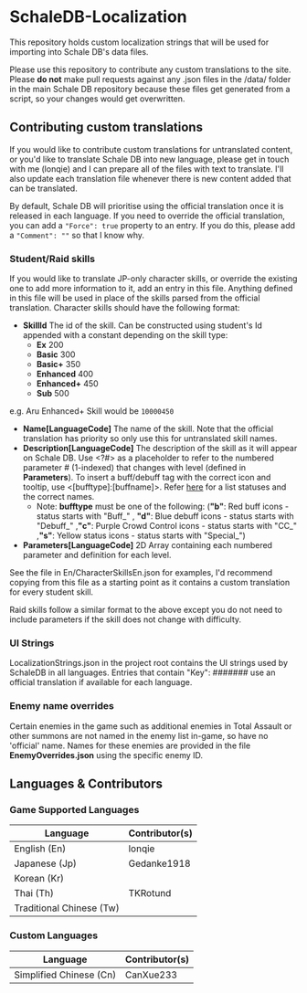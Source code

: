 # SchaleDB-Localization

This repository holds custom localization strings that will be used for importing into Schale DB's data files.

Please use this repository to contribute any custom translations to the site. Please **do not** make pull requests against any .json files in the /data/ folder in the main Schale DB repository because these files get generated from a script, so your changes would get overwritten.

## Contributing custom translations

If you would like to contribute custom translations for untranslated content, or you'd like to translate Schale DB into new language, please get in touch with me (lonqie) and I can prepare all of the files with text to translate. I'll also update each translation file whenever there is new content added that can be translated.

By default, Schale DB will prioritise using the official translation once it is released in each language. If you need to override the official translation, you can add a `"Force": true` property to an entry. If you do this, please add a `"Comment": ""` so that I know why.

### Student/Raid skills

If you would like to translate JP-only character skills, or override the existing one to add more information to it, add an entry in this file. Anything defined in this file will be used in place of the skills parsed from the official translation. Character skills should have the following format:

- **SkillId** The id of the skill. Can be constructed using student's Id appended with a constant depending on the skill type:
    - **Ex** 200
    - **Basic** 300
    - **Basic+** 350
    - **Enhanced** 400
    - **Enhanced+** 450
    - **Sub** 500

e.g. Aru Enhanced+ Skill would be `10000450`
- **Name\[LanguageCode\]** The name of the skill. Note that the official translation has priority so only use this for untranslated skill names.
- **Description\[LanguageCode\]** The description of the skill as it will appear on Schale DB. Use \<?#\> as a placeholder to refer to the numbered parameter # (1-indexed) that changes with level (defined in **Parameters**). To insert a buff/debuff tag with the correct icon and tooltip, use <\[bufftype\]:\[buffname\]>. Refer [here](https://github.com/lonqie/SchaleDB/tree/main/images/buff) for a list statuses and the correct names.
   - Note: **bufftype** must be one of the following: (**"b"**: Red buff icons - status starts with "Buff_" , **"d"**: Blue debuff icons - status starts with "Debuff_" ,**"c"**: Purple Crowd Control icons - status starts with "CC_" ,**"s"**: Yellow status icons - status starts with "Special_")
- **Parameters\[LanguageCode\]** 2D Array containing each numbered parameter and definition for each level.

See the file in En/CharacterSkillsEn.json for examples, I'd recommend copying from this file as a starting point as it contains a custom translation for every student skill.

Raid skills follow a similar format to the above except you do not need to include parameters if the skill does not change with difficulty.

### UI Strings

LocalizationStrings.json in the project root contains the UI strings used by SchaleDB in all languages. Entries that contain "Key": ####### use an official translation if available for each language.

### Enemy name overrides

Certain enemies in the game such as additional enemies in Total Assault or other summons are not named in the enemy list in-game, so have no 'official' name. Names for these enemies are provided in the file **EnemyOverrides.json** using the specific enemy ID.

## Languages & Contributors

### Game Supported Languages
| Language | Contributor(s) |
| --- | --- |
| English (En) | lonqie |
| Japanese (Jp) | Gedanke1918 |
| Korean (Kr) | |
| Thai (Th) | TKRotund |
| Traditional Chinese (Tw) |  |

### Custom Languages
| Language | Contributor(s) |
| --- | --- |
| Simplified Chinese (Cn) | CanXue233 |
